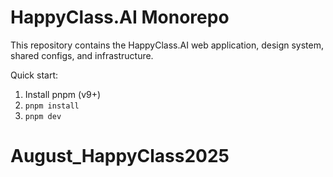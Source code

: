 # HappyClass.AI Monorepo

This repository contains the HappyClass.AI web application, design system, shared configs, and infrastructure.

Quick start:

1. Install pnpm (v9+)
2. `pnpm install`
3. `pnpm dev`

# August_HappyClass2025